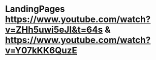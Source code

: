 # LandingPages https://www.youtube.com/watch?v=ZHh5uwi5eJI&t=64s & https://www.youtube.com/watch?v=Y07kKK6QuzE